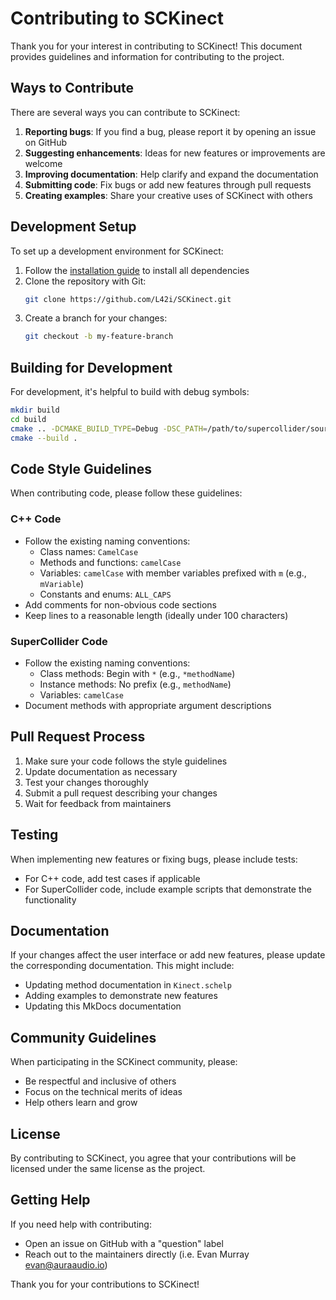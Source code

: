 # Contributing to SCKinect

Thank you for your interest in contributing to SCKinect! This document provides guidelines and information for contributing to the project.

## Ways to Contribute

There are several ways you can contribute to SCKinect:

1. **Reporting bugs**: If you find a bug, please report it by opening an issue on GitHub
2. **Suggesting enhancements**: Ideas for new features or improvements are welcome
3. **Improving documentation**: Help clarify and expand the documentation
4. **Submitting code**: Fix bugs or add new features through pull requests
5. **Creating examples**: Share your creative uses of SCKinect with others

## Development Setup

To set up a development environment for SCKinect:

1. Follow the [installation guide](installation.md) to install all dependencies
2. Clone the repository with Git:
   ```bash
   git clone https://github.com/L42i/SCKinect.git
   ```
3. Create a branch for your changes:
   ```bash
   git checkout -b my-feature-branch
   ```

## Building for Development

For development, it's helpful to build with debug symbols:

```bash
mkdir build
cd build
cmake .. -DCMAKE_BUILD_TYPE=Debug -DSC_PATH=/path/to/supercollider/source
cmake --build .
```

## Code Style Guidelines

When contributing code, please follow these guidelines:

### C++ Code

- Follow the existing naming conventions:
  - Class names: `CamelCase`
  - Methods and functions: `camelCase`
  - Variables: `camelCase` with member variables prefixed with `m` (e.g., `mVariable`)
  - Constants and enums: `ALL_CAPS`
- Add comments for non-obvious code sections
- Keep lines to a reasonable length (ideally under 100 characters)

### SuperCollider Code
- Follow the existing naming conventions:
  - Class methods: Begin with `*` (e.g., `*methodName`)
  - Instance methods: No prefix (e.g., `methodName`)
  - Variables: `camelCase`
- Document methods with appropriate argument descriptions

## Pull Request Process

1. Make sure your code follows the style guidelines
2. Update documentation as necessary
3. Test your changes thoroughly
4. Submit a pull request describing your changes
5. Wait for feedback from maintainers

## Testing

When implementing new features or fixing bugs, please include tests:

- For C++ code, add test cases if applicable
- For SuperCollider code, include example scripts that demonstrate the functionality

## Documentation

If your changes affect the user interface or add new features, please update the corresponding documentation. This might include:

- Updating method documentation in `Kinect.schelp`
- Adding examples to demonstrate new features
- Updating this MkDocs documentation

## Community Guidelines

When participating in the SCKinect community, please:

- Be respectful and inclusive of others
- Focus on the technical merits of ideas
- Help others learn and grow

## License

By contributing to SCKinect, you agree that your contributions will be licensed under the same license as the project.

## Getting Help

If you need help with contributing:

- Open an issue on GitHub with a "question" label
- Reach out to the maintainers directly (i.e. Evan Murray <evan@auraaudio.io>)

Thank you for your contributions to SCKinect! 

